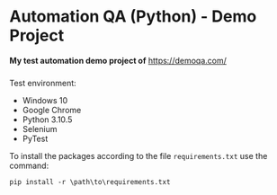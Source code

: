 # Automation QA (Python) - Demo Project
**My test automation demo project of** https://demoqa.com/
###
Test environment:
- Windows 10
- Google Chrome
- Python 3.10.5
- Selenium
- PyTest

To install the packages according to the file `requirements.txt` use the command: 
```
pip install -r \path\to\requirements.txt
```
